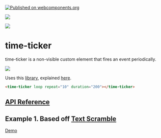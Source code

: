 [![Published on webcomponents.org](https://img.shields.io/badge/webcomponents.org-published-blue.svg)](https://www.webcomponents.org/element/time-ticker)

<a href="https://nodei.co/npm/time-ticker/"><img src="https://nodei.co/npm/time-ticker.png"></a>

<img src="http://img.badgesize.io/https://cdn.jsdelivr.net/npm/time-ticker@0.0.2/dist/time-ticker.iife.min.js?compression=gzip">

# time-ticker

time-ticker is a non-visible custom element that fires an event periodically.

![](https://media.giphy.com/media/Hlb53yZwhKobm/giphy.gif)

Uses this [library](https://gist.github.com/jakearchibald/cb03f15670817001b1157e62a076fe95), explained [here](https://youtu.be/MCi6AZMkxcU).

```html
<time-ticker loop repeat="10" duration="200"></time-ticker>
```

## [API Reference](https://cf-sw.bahrus.workers.dev/?href=https%3A%2F%2Fcdn.jsdelivr.net%2Fnpm%2Ftime-ticker%400.0.19%2Fcustom-elements.json&stylesheet=https%3A%2F%2Fcdn.jsdelivr.net%2Fnpm%2Fwc-info%2Fsimple-ce-style.css&embedded=false&tags=&ts=2022-02-13T23%3A16%3A52.755Z&tocXSLT=https%3A%2F%2Fcdn.jsdelivr.net%2Fnpm%2Fwc-info%2Ftoc.xsl)



## Example 1.  Based off [Text Scramble](https://codepen.io/soulwire/pen/mErPAK)

[Demo](https://jsfiddle.net/bahrus/w4527xk0/1/)

<!--
```
<custom-element-demo>
  <template>
  <div class=body>
    <on-to-me on=text-setting-complete to=[-enabled] val=target.text></on-to-me>
    <time-ticker disabled loop -enabled duration=4000>
        <script nomodule=ish>
            selfish.parentElement.items = [
                'Neo,',
                'sooner or later',
                'you\'re going to realize',
                'just as I did',
                'that there\'s a difference',
                'between knowing the path',
                'and walking the path'
            ]
        </script>
    </time-ticker>
    <on-to-me on=tick to=[-text] me=1 val=target.value.item></on-to-me>
    <co-depends-text-scramble -text class="text"></co-depends-text-scramble>
    <style>
        @import 'https://fonts.googleapis.com/css?family=Roboto+Mono:100';
        html,  
        div.body {
        font-family: 'Roboto Mono', monospace;
        background: #212121;
        height: 100%;
        }
        .container {
            height: 100%;
            width: 100%;
            justify-content: center;
            align-items: center;
            display: flex;
        }
        .text {
            font-weight: 100;
            font-size: 28px;
            color: #fafafa;
        }
        .dud {
            color: #757575;
        }
    </style>
    <script type=module src=https://unpkg.com/nomodule@0.0.10/no-module.js?module></script>
    <script type=module src=https://unpkg.com/on-to-me@0.0.7/dist/on-to-me.min.js></script>
    <script type=module src=https://unpkg.com/time-ticker@0.0.12/time-ticker.js?module></script>
    <script type="module" src="https://cdn.jsdelivr.net/npm/co-depends@0.0.4/text-scramble/dist/text-scramble.iife.min.js"></script>
    </div>
  </template>
</custom-element-demo>
```
-->